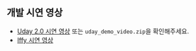 
## 개발 시연 영상
- [Uday 2.0 시연 영상](https://www.instagram.com/p/CFP0vQUsJ5_/?igshid=1xfl0xs0zawbf) 또는 `uday_demo_video.zip`을 확인해주세요.
- [Iffy 시연 영상](https://projectintheclass.github.io/Iffy-iOSApplication/)
